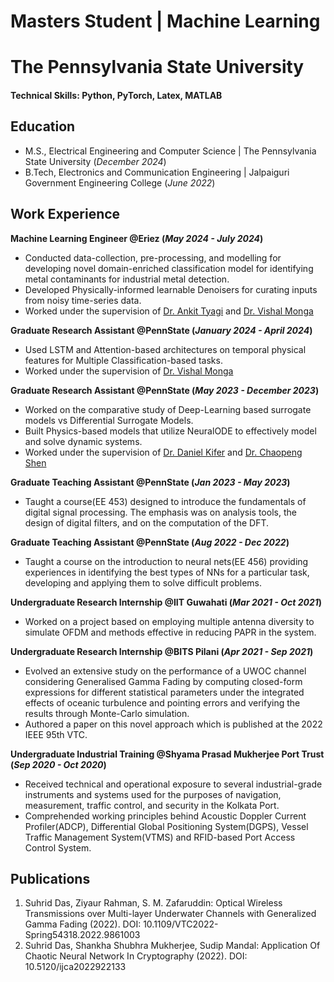 # Masters Student | Machine Learning
# The Pennsylvania State University

#### Technical Skills: Python, PyTorch, Latex, MATLAB

## Education					       		
- M.S., Electrical Engineering and Computer Science	| The Pennsylvania State University (_December 2024_)	 			        		
- B.Tech, Electronics and Communication Engineering | Jalpaiguri Government Engineering College (_June 2022_)

## Work Experience
**Machine Learning Engineer @Eriez (_May 2024 - July 2024_)**
- Conducted data-collection, pre-processing, and modelling for developing novel domain-enriched classification model for identifying metal contaminants for industrial metal detection. 
- Developed Physically-informed learnable Denoisers for curating inputs from noisy time-series data.
- Worked under the supervision of [Dr. Ankit Tyagi](https://www.linkedin.com/in/antyagi5/) and [Dr. Vishal Monga](https://www.linkedin.com/in/vishal-monga-a639153/)

**Graduate Research Assistant @PennState (_January 2024 - April 2024_)**
- Used LSTM and Attention-based architectures on temporal physical features for Multiple Classification-based tasks.
- Worked under the supervision of [Dr. Vishal Monga](https://www.linkedin.com/in/vishal-monga-a639153/)

**Graduate Research Assistant @PennState (_May 2023 - December 2023_)**
- Worked on the comparative study of Deep-Learning based surrogate models vs Differential Surrogate Models.
- Built Physics-based models that utilize NeuralODE to effectively model and solve dynamic systems.
- Worked under the supervision of [Dr. Daniel Kifer](https://www.linkedin.com/in/danielkifer/) and [Dr. Chaopeng Shen](https://www.linkedin.com/in/chaopeng/)

**Graduate Teaching Assistant @PennState (_Jan 2023 - May 2023_)**
- Taught a course(EE 453) designed to introduce the fundamentals of digital signal processing. The emphasis was on analysis tools, the design of digital filters, and on the computation of the DFT.

**Graduate Teaching Assistant @PennState (_Aug 2022 - Dec 2022_)**
- Taught a course on the introduction to neural nets(EE 456) providing experiences in identifying the best types of NNs for a particular task, developing and applying them to solve difficult problems.

**Undergraduate Research Internship @IIT Guwahati (_Mar 2021 - Oct 2021_)**
- Worked on a project based on employing multiple antenna diversity to simulate OFDM and methods effective in reducing PAPR in the system. 

**Undergraduate Research Internship @BITS Pilani (_Apr 2021 - Sep 2021_)**
- Evolved an extensive study on the performance of a UWOC channel considering Generalised Gamma Fading by computing closed-form expressions for different statistical parameters under the integrated effects of oceanic turbulence and pointing errors and verifying the results through Monte-Carlo simulation.
- Authored a paper on this novel approach which is published at the 2022 IEEE 95th VTC.

**Undergraduate Industrial Training @Shyama Prasad Mukherjee Port Trust (_Sep 2020 - Oct 2020_)**
- Received technical and operational exposure to several industrial-grade instruments and systems used for the purposes of navigation, measurement, traffic control, and security in the Kolkata Port.
- Comprehended working principles behind Acoustic Doppler Current Profiler(ADCP), Differential Global Positioning System(DGPS), Vessel Traffic Management System(VTMS) and RFID-based Port Access Control System.


## Publications
1. Suhrid Das, Ziyaur Rahman, S. M. Zafaruddin: Optical Wireless Transmissions over Multi-layer Underwater Channels with Generalized Gamma Fading (2022). DOI: 10.1109/VTC2022-Spring54318.2022.9861003
2. Suhrid Das, Shankha Shubhra Mukherjee, Sudip Mandal: Application Of Chaotic Neural Network In Cryptography (2022). DOI: 10.5120/ijca2022922133


